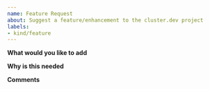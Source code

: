 ```yaml
---
name: Feature Request
about: Suggest a feature/enhancement to the cluster.dev project
labels:
- kind/feature
---
```


<!-- Please use this template only for submitting feature/enhancement requests -->

**What would you like to add**
<!-- Describe as precisely as possible how this feature/enhancement should work from the user perspective. What should be changed, etc. -->

**Why is this needed**

**Comments**
<!-- Any additional related comments that might help. Drawings/mockups would be extremely helpful (if required). -->
